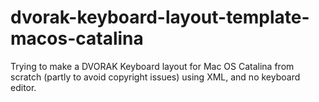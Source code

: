 # dvorak-keyboard-layout-template-macos-catalina
 Trying to make a DVORAK Keyboard layout for Mac OS Catalina from scratch (partly to avoid copyright issues) using XML, and no keyboard editor.
